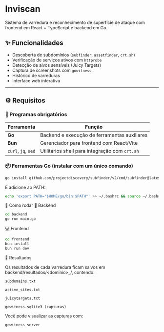# Inviscan

Sistema de varredura e reconhecimento de superfície de ataque com frontend em React + TypeScript e backend em Go.

## ✨ Funcionalidades

- Descoberta de subdomínios (`subfinder`, `assetfinder`, `crt.sh`)
- Verificação de serviços ativos com `httprobe`
- Detecção de alvos sensíveis (Juicy Targets)
- Captura de screenshots com `gowitness`
- Histórico de varreduras
- Interface web interativa

---

## ⚙️ Requisitos

### 🔧 Programas obrigatórios

| Ferramenta          | Função                                         |
| ------------------- | ---------------------------------------------- |
| **Go**              | Backend e execução de ferramentas auxiliares   |
| **Bun**             | Gerenciador para frontend com React/Vite       |
| `curl`, `jq`, `sed` | Utilitários shell para integração com `crt.sh` |

### 📦 Ferramentas Go (instalar com um único comando)

```bash
go install github.com/projectdiscovery/subfinder/v2/cmd/subfinder@latest ;go install github.com/tomnomnom/assetfinder@latest ;go install github.com/tomnomnom/httprobe@latest ;go install github.com/sensepost/gowitness@latest
```

E adicione ao PATH:

```bash
echo 'export PATH="$HOME/go/bin:$PATH"' >> ~/.bashrc && source ~/.bashrc
```

🚀 Como rodar
🔁 Backend

```bash
cd backend
go run main.go
```

💻 Frontend

```bash
cd frontend
bun install
bun run dev
```

📂 Resultados

Os resultados de cada varredura ficam salvos em backend/resultados/<domínio>\_<timestamp>/, contendo:

    subdomains.txt

    active_sites.txt

    juicytargets.txt

    gowitness.sqlite3 (capturas)

Você pode visualizar as capturas com:

```bash
gowitness server
```
